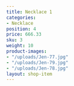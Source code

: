 ```yaml
---
title: Necklace 1
categories:
- Necklace
position: 4
price: 666.33
sku: 3
weight: 10
product-images:
- "/uploads/Jen-77.jpg"
- "/uploads/Jen-79.jpg"
- "/uploads/Jen-78.jpg"
layout: shop-item
---
```


